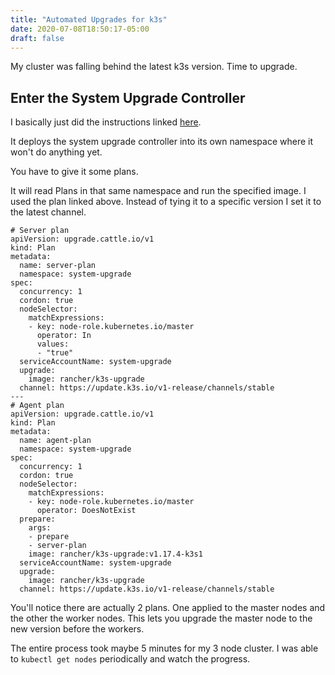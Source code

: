 ```yaml
---
title: "Automated Upgrades for k3s"
date: 2020-07-08T18:50:17-05:00
draft: false
---
```


My cluster was falling behind the latest k3s version. Time to upgrade.

<!--more-->

## Enter the System Upgrade Controller
I basically just did the instructions linked [here](https://rancher.com/docs/k3s/latest/en/upgrades/automated/).

It deploys the system upgrade controller into its own namespace where it won't do anything yet.

You have to give it some plans.

It will read Plans in that same namespace and run the specified image. I used the plan linked above. Instead of tying it to a specific version I set it to the latest channel.

```
# Server plan
apiVersion: upgrade.cattle.io/v1
kind: Plan
metadata:
  name: server-plan
  namespace: system-upgrade
spec:
  concurrency: 1
  cordon: true
  nodeSelector:
    matchExpressions:
    - key: node-role.kubernetes.io/master
      operator: In
      values:
      - "true"
  serviceAccountName: system-upgrade
  upgrade:
    image: rancher/k3s-upgrade
  channel: https://update.k3s.io/v1-release/channels/stable
---
# Agent plan
apiVersion: upgrade.cattle.io/v1
kind: Plan
metadata:
  name: agent-plan
  namespace: system-upgrade
spec:
  concurrency: 1
  cordon: true
  nodeSelector:
    matchExpressions:
    - key: node-role.kubernetes.io/master
      operator: DoesNotExist
  prepare:
    args:
    - prepare
    - server-plan
    image: rancher/k3s-upgrade:v1.17.4-k3s1
  serviceAccountName: system-upgrade
  upgrade:
    image: rancher/k3s-upgrade
  channel: https://update.k3s.io/v1-release/channels/stable
  ```

You'll notice there are actually 2 plans. One applied to the master nodes and the other the worker nodes. This lets you upgrade the master node to the new version before the workers.

The entire process took maybe 5 minutes for my 3 node cluster. I was able to `kubectl get nodes` periodically and watch the progress.

